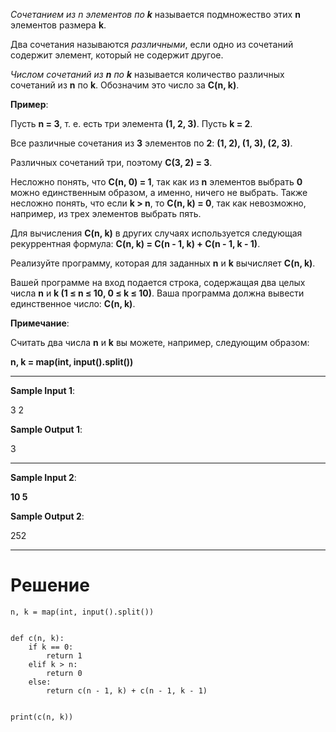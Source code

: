 *Сочетанием из n элементов по **k*** называется подмножество этих **n** элементов размера **k**.

Два сочетания называются *различными*, если одно из сочетаний содержит элемент, который не содержит другое.

*Числом сочетаний из **n** по **k*** называется количество различных сочетаний из **n** по **k**. Обозначим это число за **C(n, k)**.

**Пример**:

Пусть **n = 3**, т. е. есть три элемента **(1, 2, 3)**. Пусть **k = 2**.

Все различные сочетания из **3** элементов по **2**: **(1, 2), (1, 3), (2, 3)**.

Различных сочетаний три, поэтому **C(3, 2) = 3**.

Несложно понять, что **C(n, 0) = 1**, так как из **n** элементов выбрать **0** можно единственным образом, а именно, ничего не выбрать. Также несложно понять, что если **k > n**, то **C(n, k) = 0**, так как невозможно, например, из трех элементов выбрать пять.

Для вычисления **C(n, k)** в других случаях используется следующая рекуррентная формула: **C(n, k) = C(n - 1, k) + C(n - 1, k - 1)**.

Реализуйте программу, которая для заданных **n** и **k** вычисляет **C(n, k)**.

Вашей программе на вход подается строка, содержащая два целых числа **n** и **k (1 ≤ n ≤ 10, 0 ≤ k ≤ 10)**. Ваша программа должна вывести единственное число: **C(n, k)**.

**Примечание**:

Считать два числа **n** и **k﻿** вы можете, например, следующим образом:

**n, k = map(int, input().split())**

---

**Sample Input 1**:

3 2

**Sample Output 1**:

3

---

**Sample Input 2**:

**10 5**

**Sample Output 2**:

252

---

# Решение

```
n, k = map(int, input().split())


def c(n, k):
    if k == 0:
        return 1
    elif k > n:
        return 0
    else:
        return c(n - 1, k) + c(n - 1, k - 1)


print(c(n, k))
```
